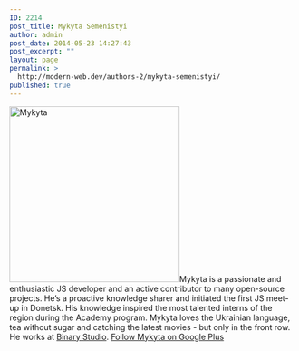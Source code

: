 ```yaml
---
ID: 2214
post_title: Mykyta Semenistyi
author: admin
post_date: 2014-05-23 14:27:43
post_excerpt: ""
layout: page
permalink: >
  http://modern-web.dev/authors-2/mykyta-semenistyi/
published: true
---
```

[<img class="alignright wp-image-2220 size-full" src="http://flippinawesome.org/wp-content/uploads/2014/05/Mykyta.jpg" alt="Mykyta" width="300" height="310" />][1]Mykyta is a passionate and enthusiastic JS developer and an active contributor to many open-source projects. He’s a proactive knowledge sharer and initiated the first JS meet-up in Donetsk. His knowledge inspired the most talented interns of the region during the Academy program. Mykyta loves the Ukrainian language, tea without sugar and catching the latest movies - but only in the front row. He works at [Binary Studio][2]. [Follow Mykyta on Google Plus][3]

 [1]: http://flippinawesome.org/wp-content/uploads/2014/05/Mykyta.jpg
 [2]: http://www.binary-studio.com/
 [3]: https://plus.google.com/u/0/+mykytasemenistyi/posts